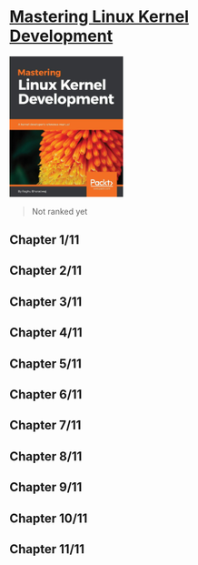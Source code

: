 # [Mastering Linux Kernel Development](https://www.amazon.com/Mastering-Linux-Kernel-Development-developers/dp/1785883054/ref=sr_1_1?keywords=9781785883057&qid=1660591262&sr=8-1)
<img alt="Mastering Linux Kernel Development" src="../covers/9781785883057.jpg" width="200"/>

> Not ranked yet

## Chapter 1/11
## Chapter 2/11
## Chapter 3/11
## Chapter 4/11
## Chapter 5/11
## Chapter 6/11
## Chapter 7/11
## Chapter 8/11
## Chapter 9/11
## Chapter 10/11
## Chapter 11/11
